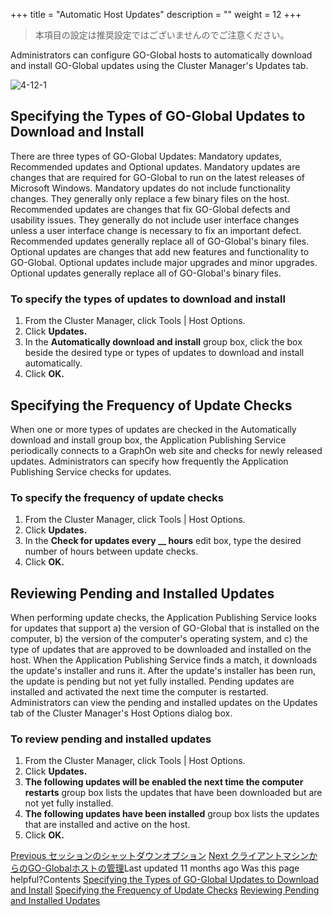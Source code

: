 
+++
title = "Automatic Host Updates"
description = ""
weight = 12
+++

>本項目の設定は推奨設定ではございませんのでご注意ください。

Administrators can configure GO-Global hosts to automatically download and install GO-Global updates using the Cluster Manager's Updates tab.

![4-12-1](/image5/4-12-1.png)

## Specifying the Types of GO-Global Updates to Download and Install

There are three types of GO-Global Updates: Mandatory updates, Recommended updates and Optional updates. Mandatory updates are changes that are required for GO-Global to run on the latest releases of Microsoft Windows. Mandatory updates do not include functionality changes. They generally only replace a few binary files on the host. Recommended updates are changes that fix GO-Global defects and usability issues. They generally do not include user interface changes unless a user interface change is necessary to fix an important defect. Recommended updates generally replace all of GO-Global's binary files. Optional updates are changes that add new features and functionality to GO-Global. Optional updates include major upgrades and minor upgrades. Optional updates generally replace all of GO-Global's binary files.

### To specify the types of updates to download and install

1. From the Cluster Manager, click Tools | Host Options.
2. Click **Updates.**
3. In the **Automatically download and install** group box, click the box beside the desired type or types of updates to download and install automatically.
4. Click **OK.**

## Specifying the Frequency of Update Checks

When one or more types of updates are checked in the Automatically download and install group box, the Application Publishing Service periodically connects to a GraphOn web site and checks for newly released updates. Administrators can specify how frequently the Application Publishing Service checks for updates.

### To specify the frequency of update checks

1. From the Cluster Manager, click Tools | Host Options.
2. Click **Updates.**
3. In the **Check for updates every __ hours** edit box, type the desired number of hours between update checks.
4. Click **OK.**

## Reviewing Pending and Installed Updates

When performing update checks, the Application Publishing Service looks for updates that support a) the version of GO-Global that is installed on the computer, b) the version of the computer's operating system, and c) the type of updates that are approved to be downloaded and installed on the host. When the Application Publishing Service finds a match, it downloads the update's installer and runs it. After the update's installer has been run, the update is pending but not yet fully installed. Pending updates are installed and activated the next time the computer is restarted. Administrators can view the pending and installed updates on the Updates tab of the Cluster Manager's Host Options dialog box.

### To review pending and installed updates

1. From the Cluster Manager, click Tools | Host Options.
2. Click **Updates.**
3. **The following updates will be enabled the next time the computer restarts** group box lists the updates that have been downloaded but are not yet fully installed.
4. **The following updates have been installed** group box lists the updates that are installed and active on the host.
5. Click **OK.**

[Previous セッションのシャットダウンオプション](https://gitbook.kitasp.com/go-global-5/cluster-manager/untitled-23) [Next クライアントマシンからのGO-Globalホストの管理](https://gitbook.kitasp.com/go-global-5/cluster-manager/untitled-27)Last updated 11 months ago Was this page helpful?Contents [Specifying the Types of GO-Global Updates to Download and Install](https://gitbook.kitasp.com/go-global-5/cluster-manager/automatic-host-updates#specifying-the-types-of-go-global-updates-to-download-and-install) [Specifying the Frequency of Update Checks](https://gitbook.kitasp.com/go-global-5/cluster-manager/automatic-host-updates#specifying-the-frequency-of-update-checks) [Reviewing Pending and Installed Updates](https://gitbook.kitasp.com/go-global-5/cluster-manager/automatic-host-updates#reviewing-pending-and-installed-updates)

